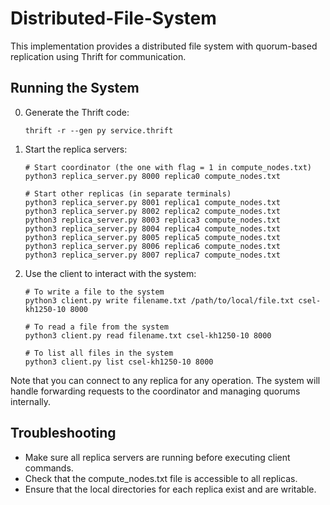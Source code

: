 # Distributed-File-System

This implementation provides a distributed file system with quorum-based replication using Thrift for communication.

## Running the System

0. Generate the Thrift code:

   ```
   thrift -r --gen py service.thrift
   ```

1. Start the replica servers:

   ```
   # Start coordinator (the one with flag = 1 in compute_nodes.txt)
   python3 replica_server.py 8000 replica0 compute_nodes.txt

   # Start other replicas (in separate terminals)
   python3 replica_server.py 8001 replica1 compute_nodes.txt
   python3 replica_server.py 8002 replica2 compute_nodes.txt
   python3 replica_server.py 8003 replica3 compute_nodes.txt
   python3 replica_server.py 8004 replica4 compute_nodes.txt
   python3 replica_server.py 8005 replica5 compute_nodes.txt
   python3 replica_server.py 8006 replica6 compute_nodes.txt
   python3 replica_server.py 8007 replica7 compute_nodes.txt
   ```

2. Use the client to interact with the system:

   ```
   # To write a file to the system
   python3 client.py write filename.txt /path/to/local/file.txt csel-kh1250-10 8000

   # To read a file from the system
   python3 client.py read filename.txt csel-kh1250-10 8000

   # To list all files in the system
   python3 client.py list csel-kh1250-10 8000
   ```

Note that you can connect to any replica for any operation. The system will handle forwarding requests to the coordinator and managing quorums internally.

## Troubleshooting

- Make sure all replica servers are running before executing client commands.
- Check that the compute_nodes.txt file is accessible to all replicas.
- Ensure that the local directories for each replica exist and are writable.
